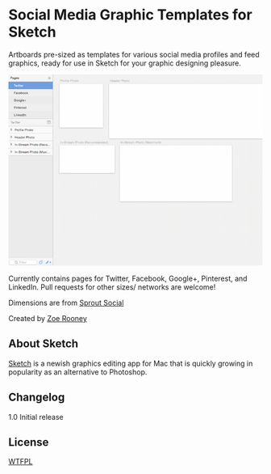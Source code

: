 Social Media Graphic Templates for Sketch
=========================================

Artboards pre-sized as templates for various social media profiles and feed graphics, ready for use in Sketch for your graphic designing pleasure.

![ScreenShot](screenshot.png) 

Currently contains pages for Twitter, Facebook, Google+, Pinterest, and LinkedIn. Pull requests for other sizes/ networks are welcome!

Dimensions are from [Sprout Social](http://sproutsocial.com/insights/social-media-image-sizes-guide/)

Created by [Zoe Rooney](http://zoerooney.com)


About Sketch
------------

[Sketch](http://bohemiancoding.com/sketch/) is a newish graphics editing app for Mac that is quickly growing in popularity as an alternative to Photoshop. 


Changelog
------------
1.0 Initial release


License
------------
[WTFPL](http://www.wtfpl.net/)